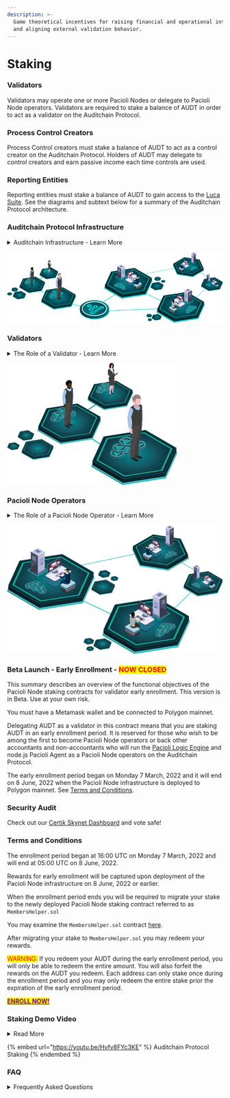 ```yaml
---
description: >-
  Game theoretical incentives for raising financial and operational integrity
  and aligning external validation behavior.
---
```


# Staking



### Validators

Validators may operate one or more Pacioli Nodes or delegate to Pacioli Node operators. Validators are required to stake a balance of AUDT in order to act as a validator on the Auditchain Protocol.

### Process Control Creators

Process Control creators must stake a balance of AUDT to act as a control creator on the Auditchain Protocol. Holders of AUDT may delegate to control creators and earn passive income each time controls are used.

### Reporting Entities

Reporting entities must stake a balance of AUDT to gain access to the [Luca Suite](https://docs.auditchain.finance/luca-suite/overview-of-luca-suite). See the diagrams and subtext below for a summary of the Auditchain Protocol architecture.

### Auditchain Protocol Infrastructure

<details>

<summary>Auditchain Infrastructure - Learn More </summary>

The diagram below illustrates the infrastructure of the Auditchain Protocol. The actors on the left are validators. Validators own and delegate AUDT to Pacioli Node operators on the right. They earn rewards for "backing" Pacioli Node operators. Validators may also run Pacioli Nodes.

Pacioli Node operators operate instances of the Pacioli Logic Engine on the Auditchain Protocol and validate Process Controls, financial reports and financial report models to detect inconsistencies. They also earn rewards for each validation and share the rewards with validators who delegate AUDT. See [Pacioli Logic and Rules Engine](https://docs.auditchain.finance/auditchain-protocol/pacioli-logic-and-rules-engine).&#x20;

</details>

![Auditchain Protocol Infrastructure](<../.gitbook/assets/Actors - INFRASTRUCTURE Gitbook.png>)

### Validators

<details>

<summary>The Role of a Validator - Learn More</summary>

A validator is an actor on the Auditchain Protocol who delegates AUDT to Pacioli Node operators. A validator may also act as a Pacioli Node operator and delegate to themself. A validator can be anyone who holds AUDT in their wallet. Validators play a critical role in the incentive system for supporting and expanding the Auditchain Protocol infrastructure which is supported by Pacioli Node operators.

</details>

![Validators - Delegators](<../.gitbook/assets/Actors - VALIDATORS Gitbook.png>)

###

### Pacioli Node Operators

<details>

<summary>The Role of a Pacioli Node Operator - Learn More</summary>

A Pacioli Node operator is an actor on the Auditchain Protocol who installs the [Pacioli Logic Engine ](https://docs.auditchain.finance/auditchain-protocol/pacioli-logic-and-rules-engine)and the Pacioli Agent on their own server. Pacioli Node operators make their instance of the Pacioli Logic Engine available on the Auditchain Protocol to detect and fulfill requests for validation. When a validation request is detected, the Pacioli Nodes "race" to compete with other Pacioli Node operators on the Auditchain Protocol to fulfil the validation request.

</details>

![Pacioli Node Operators](<../.gitbook/assets/Actors - NODE OPERATORS Gitbook.png>)

###

### Beta Launch - Early Enrollment - <mark style="color:red;">NOW CLOSED</mark>&#x20;

This summary describes an overview of the functional objectives of the Pacioli Node staking contracts for validator early enrollment. This version is in Beta. Use at your own risk.

You must have a Metamask wallet and be connected to Polygon mainnet.&#x20;

Delegating AUDT as a validator in this contract means that you are staking AUDT in an early enrollment period. It is reserved for those who wish to be among the first to become Pacioli Node operators or back other accountants and non-accountants who will run the [Pacioli Logic Engine](https://docs.auditchain.finance/auditchain-protocol/pacioli-logic-and-rules-engine) and node.js Pacioli Agent as a Pacioli Node operators on the Auditchain Protocol.&#x20;

The early enrollment period began on Monday 7 March, 2022 and it will end on 8 June, 2022 when the Pacioli Node infrastructure is deployed to Polygon mainnet. See [Terms and Conditions](staking-rewards.md#terms-and-conditions).

### **Security Audit**

Check out our [Certik Skynet Dashboard](https://www.certik.com/projects/auditchain) and vote safe!&#x20;

### Terms and Conditions

The enrollment period began at 16:00 UTC on Monday 7 March, 2022 and will end at 05:00 UTC on 8 June, 2022.&#x20;

Rewards for early enrollment will be captured upon deployment of the Pacioli Node infrastructure on 8 June, 2022 or earlier.&#x20;

When the enrollment period ends you will be required to migrate your stake to the newly deployed Pacioli Node staking contract referred to as `MembersHelper.sol`

You may examine the `MembersHelper.sol` contract [here](https://github.com/Auditchain/Core-Smart-Contracts-v1/blob/main/contracts/Auditchain/MemberHelpers.sol).&#x20;

After migrating your stake to `MembersHelper.sol` you may redeem your rewards.&#x20;

<mark style="color:red;">WARNING:</mark> If you redeem your AUDT during the early enrollment period, you will only be able to redeem the entire amount. You will also forfeit the rewards on the AUDT you redeem. Each address can only stake once during the enrollment period and you may only redeem the entire stake prior the expiration of the early enrollment period.&#x20;

[<mark style="color:purple;">**ENROLL NOW!**</mark>](https://auditchain.finance/staking)

### Staking Demo Video

<details>

<summary>Read More</summary>

Play the video to review the staking procedure. Did you read this entire page yet? If not please do so now.

</details>

{% embed url="https://youtu.be/Hvfv8FYc3KE" %}
Auditchain Protocol Staking
{% endembed %}

### FAQ

<details>

<summary>Frequently Asked Questions</summary>

**Q: How long do I have to remain staked?**

A: Until 8 June 2022.

**Q: What happens on 8 June 2022?**

A: You will be required to move your AUDT to the `MembersHelper.sol` contract.&#x20;

**Q: How do I move my AUDT to the MembersHelpers.sol contract?**

A: You will be prompted to click a function that automatically moves your stake to the new    contract.

**Q: When do I receive my rewards?**

A: After you move to the new `MembersHelpers.sol` contract you may redeem any amount of your stake and rewards.&#x20;

**Q: Do I still receive rewards if I redeem before 8 June, 2022?**

A: You forfeit your rewards on the AUDT you redeem before 8 June, 2022.

**Q: When will the new contracts launch?**

A: `MembersHelpers.sol` will launch on 8 June, 2022.

**Q: If I participate in early enrollment now, can I also operate a Pacioli Node?**

A: Yes. You may also operate a Pacioli Node at any time after deployment.

**Q: What is the reward for participating in early enrollment?**

A: The rate for rewards will be 12%. You will earn .002 AUDT per day for each AUDT staked.

**Q: What is the MembersHelpers.sol contract and how does it work?**

A: The MembersHelpers.sol contract is the contract that allocates rewards among validators and Pacioli Node operators.

</details>



